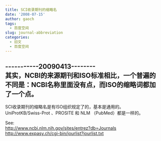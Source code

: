 ```yaml
---
title: SCI收录期刊的缩略名
date: '2008-07-15'
author: gaoch
tags:
  - 百度空间
slug: journal-abbreviation
categories:
  - 旧文
  - 百度空间
---
```


-----------20090413--------  
其实，NCBI的来源期刊和ISO标准相比，一个普遍的不同是：NCBI名称里面没有点，而ISO的缩略词都加了一个点。  
--------------------------------  
SCI收录期刊的缩略名是有ISO组织规定了的，基本是通用的。  
UniProtKB/Swiss-Prot 、PROSITE 和 NLM （PubMed）都是一样的。  
  
See:  
http://www.ncbi.nlm.nih.gov/sites/entrez?db=Journals  
http://www.expasy.ch/cgi-bin/jourlist?jourlist.txt
